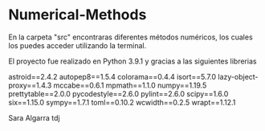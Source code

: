 # Numerical-Methods
En la carpeta "src" encontraras diferentes métodos numéricos, los cuales los puedes acceder utilizando la terminal.

El proyecto fue realizado en Python 3.9.1 y gracias a las siguientes librerias

astroid==2.4.2
autopep8==1.5.4
colorama==0.4.4
isort==5.7.0
lazy-object-proxy==1.4.3
mccabe==0.6.1
mpmath==1.1.0
numpy==1.19.5
prettytable==2.0.0
pycodestyle==2.6.0
pylint==2.6.0
scipy==1.6.0
six==1.15.0
sympy==1.7.1
toml==0.10.2
wcwidth==0.2.5
wrapt==1.12.1


Sara Algarra tdj
